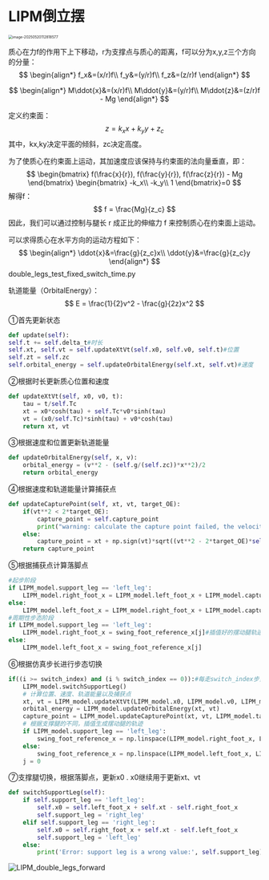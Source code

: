 # LIPM倒立摆

<img src="C:\Users\Administrator\AppData\Roaming\Typora\typora-user-images\image-20250520112818577.png" alt="image-20250520112818577" style="zoom:50%;" />

质心在力f的作用下上下移动，r为支撑点与质心的距离，f可以分为x,y,z三个方向的分量：
$$
\begin{align*}
f_x&=(x/r)f\\
f_y&=(y/r)f\\
f_z&=(z/r)f
\end{align*}
$$

$$
\begin{align*}
M\ddot{x}&=(x/r)f\\
M\ddot{y}&=(y/r)f\\
M\ddot{z}&=(z/r)f - Mg
\end{align*}
$$

定义约束面：
$$
z = k_xx + k_yy+z_c
$$
其中，kx,ky决定平面的倾斜，zc决定高度。

为了使质心在约束面上运动，其加速度应该保持与约束面的法向量垂直，即：
$$
\begin{bmatrix}
f(\frac{x}{r}), f(\frac{y}{r}), f(\frac{z}{r}) - Mg
\end{bmatrix}
\begin{bmatrix}
-k_x\\ -k_y\\ 1
\end{bmatrix}=0
$$
解得f：
$$
f = \frac{Mg}{z_c}
$$
因此，我们可以通过控制与腿长 r 成正比的伸缩力 f 来控制质心在约束面上运动。

可以求得质心在水平方向的运动方程如下：
$$
\begin{align*}
\ddot{x}&=\frac{g}{z_c}x\\
\ddot{y}&=\frac{g}{z_c}y
\end{align*}
$$
double_legs_test_fixed_switch_time.py

轨道能量（OrbitalEnergy）：
$$
E = \frac{1}{2}v^2 - \frac{g}{2z}x^2
$$


①首先更新状态

```python
def update(self):
self.t += self.delta_t#时长
self.xt, self.vt = self.updateXtVt(self.x0, self.v0, self.t)#位置
self.zt = self.zc
self.orbital_energy = self.updateOrbitalEnergy(self.xt, self.vt)#速度
```

②根据时长更新质心位置和速度

```python
def updateXtVt(self, x0, v0, t):
    tau = t/self.Tc
    xt = x0*cosh(tau) + self.Tc*v0*sinh(tau)
    vt = (x0/self.Tc)*sinh(tau) + v0*cosh(tau)
    return xt, vt
```

③根据速度和位置更新轨道能量

```python
def updateOrbitalEnergy(self, x, v):
    orbital_energy = (v**2 - (self.g/(self.zc))*x**2)/2
    return orbital_energy
```

④根据速度和轨道能量计算捕获点

```python
def updateCapturePoint(self, xt, vt, target_OE):
    if(vt**2 < 2*target_OE):
        capture_point = self.capture_point
        print("warning: calculate the capture point failed, the velocity is too low. caputre_point=", capture_point)
    else:
        capture_point = xt + np.sign(vt)*sqrt((vt**2 - 2*target_OE)*self.zc/self.g)
    return capture_point
```

⑤根据捕获点计算落脚点

```python
#起步阶段
if LIPM_model.support_leg == 'left_leg':
    LIPM_model.right_foot_x = LIPM_model.left_foot_x + LIPM_model.capture_point
else:
    LIPM_model.left_foot_x = LIPM_model.right_foot_x + LIPM_model.capture_point
#周期性步态阶段
if LIPM_model.support_leg == 'left_leg':
    LIPM_model.right_foot_x = swing_foot_reference_x[j]#插值好的摆动腿轨迹
else:
    LIPM_model.left_foot_x = swing_foot_reference_x[j]
```

⑥根据仿真步长进行步态切换

```python
if((i >= switch_index) and (i % switch_index == 0)):#每走switch_index步，切换一次支撑腿
    LIPM_model.switchSupportLeg()
    # 计算位置、速度、轨道能量以及捕获点
    xt, vt = LIPM_model.updateXtVt(LIPM_model.x0, LIPM_model.v0, LIPM_model.delta_t*(switch_index))
    orbital_energy = LIPM_model.updateOrbitalEnergy(xt, vt)
    capture_point = LIPM_model.updateCapturePoint(xt, vt, LIPM_model.target_orbital_energy)
    # 根据支撑腿的不同，插值生成摆动腿的轨迹
    if LIPM_model.support_leg == 'left_leg':
        swing_foot_reference_x = np.linspace(LIPM_model.right_foot_x, LIPM_model.left_foot_x + capture_point, switch_index)
    else:
        swing_foot_reference_x = np.linspace(LIPM_model.left_foot_x, LIPM_model.right_foot_x + capture_point, switch_index)
    j = 0
```

⑦支撑腿切换，根据落脚点，更新x0 . x0继续用于更新xt、vt

```python
def switchSupportLeg(self):
    if self.support_leg == 'left_leg':
        self.x0 = self.left_foot_x + self.xt - self.right_foot_x
        self.support_leg = 'right_leg'
    elif self.support_leg == 'right_leg':
        self.x0 = self.right_foot_x + self.xt - self.left_foot_x
        self.support_leg = 'left_leg'
    else:
        print('Error: support leg is a wrong value:', self.support_leg)
```

![LIPM_double_legs_forward](D:\walkingrobot\BipedalWalkingRobots-main\pic\LIPM_double_legs_forward.gif)
